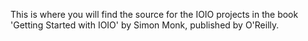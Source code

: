 This is where you will find the source for the IOIO projects in the book 'Getting Started with IOIO' by Simon Monk, published by O'Reilly.
